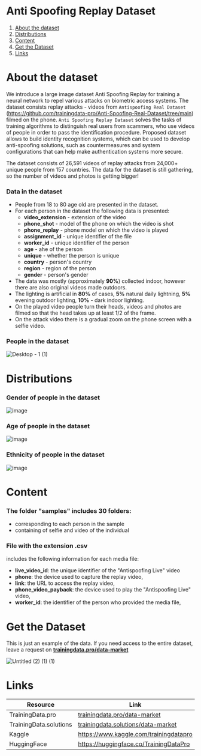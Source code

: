 # Anti Spoofing Replay Dataset
1. [ About the dataset ](#about)
2. [ Distributions ](#dist)
3. [ Content ](#cont)
4. [ Get the Dataset ](#getdat)
5. [ Links ](#link)

<a name="about"></a>
# About the dataset
We introduce a large image dataset Anti Spoofing Replay for training a neural network to repel various attacks on biometric access systems. The dataset consists replay attacks - videos from `Antispoofing Real Dataset` (https://github.com/trainingdata-pro/Anti-Spoofing-Real-Dataset/tree/main) filmed on the phone. `Anti Spoofing Replay Dataset` solves the tasks of training algorithms to distinguish real users from scammers, who use videos of people in order to pass the identification procedure. Proposed dataset allows to build identity recognition systems, which can be used to develop anti-spoofing solutions, such as countermeasures and system configurations that can help make authentication systems more secure.

The dataset consists of 26,591 videos of replay attacks from 24,000+ unique people from 157 countries. The data for the dataset is still gathering, so the number of videos and photos is getting bigger!

### Data in the dataset
- People from 18 to 80 age old are presented in the dataset.
- For each person in the dataset the following data is presented:
  - **video_extension** - extension of the video
  - **phone_shot** - model of the phone on which the video is shot
  - **phone_replay** - phone model on which the video is played
  - **assignment_id** - unique identifier of the file
  - **worker_id** - unique identifier of the person
  - **age** - ahe of the person
  - **unique** - whether the person is unique
  - **country** - person's country
  - **region** - region of the person
  - **gender** - person's gender
- The data was mostly (approximately **90%**) collected indoor, however there are also original  videos made outdoors.
- The lighting is artificial in **80%** of cases,  **5%** natural daily lightning, **5%** evening outdoor lighting, **10%** - dark indoor lighting.
- On the played video people turn their heads, videos and photos are filmed so that the head takes up at least 1/2 of the frame.
- On the attack video there is a gradual zoom on the phone screen with a selfie video.

### People in the dataset
![Desktop - 1 (1)](https://github.com/trainingdata-pro/Anti-Spoofing-Replay-Dataset/assets/113421352/c8fb7c56-616c-41b6-8c71-5db9795216fe)

<a name="dist"></a>
# Distributions

### Gender of people in the dataset

![image](https://github.com/Trainingdata-datamarket/TrainingData_All_datasets/assets/113421352/11205da2-b187-4a6f-985c-00ab6a0c4f47)

### Age of people in the dataset

![image](https://github.com/Trainingdata-datamarket/TrainingData_All_datasets/assets/113421352/84a7be34-eb30-4a6b-bf03-971ff6b3a9dc)

### Ethnicity of people in the dataset

![image](https://github.com/Trainingdata-datamarket/TrainingData_All_datasets/assets/113421352/bbeeffb7-15e6-4242-a490-bb7c9bf69eae)

<a name="cont"></a>
# Content
### The folder **"samples"** includes 30 folders:
- corresponding to each person in the sample
- containing of selfie and video of the individual

### File with the extension .csv
includes the following information for each media file:
- **live_video_id**: the unique identifier of the "Antispoofing Live" video
- **phone**: the device used to capture the replay video,
- **link**: the URL to access the replay video,
- **phone_video_payback**: the device used to play the "Antispoofing Live" video,
- **worker_id**: the identifier of the person who provided the media file,

<a name="getdat"></a>
# Get the Dataset
This is just an example of the data. If you need access to the entire dataset, leave a request on **[trainingdata.pro/data-market](https://trainingdata.pro/data-market?utm_source=github&utm_medium=cpc&utm_campaign=as_replay)**

![Untitled (2) (1) (1)](https://github.com/trainingdata-pro/Anti-Spoofing-Replay-Dataset/assets/113421352/c15814f4-3f34-4913-afa9-e7042c1bc0fe)


<a name="link"></a>
# Links
| Resource | Link |
| --- | --- |
| TrainingData.pro | [trainingdata.pro/data-market](https://trainingdata.pro/data-market?utm_source=github&utm_medium=cpc&utm_campaign=as_replay) |
| TrainingData.solutions | [trainingdata.solutions/data-market](https://trainingdata.solutions/data-market?utm_source=github&utm_medium=cpc&utm_campaign=as_replay) |
| Kaggle | https://www.kaggle.com/trainingdatapro |
| HuggingFace | https://huggingface.co/TrainingDataPro |

